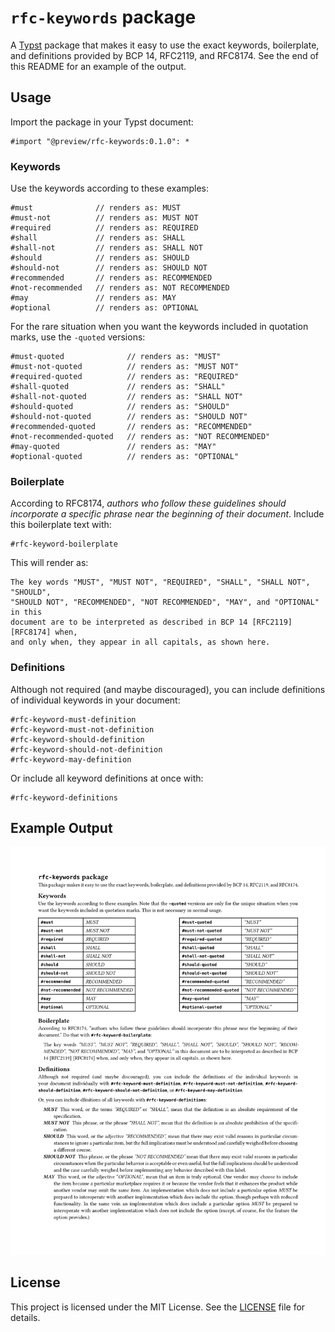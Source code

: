 # `rfc-keywords` package

A [Typst](https://typst.app/) package that makes it easy to use the exact
keywords, boilerplate, and definitions provided by BCP 14, RFC2119, and RFC8174.
See the end of this README for an example of the output.

## Usage

Import the package in your Typst document:

```typst
#import "@preview/rfc-keywords:0.1.0": *
```

### Keywords

Use the keywords according to these examples:

```typst
#must              // renders as: MUST
#must-not          // renders as: MUST NOT
#required          // renders as: REQUIRED
#shall             // renders as: SHALL
#shall-not         // renders as: SHALL NOT
#should            // renders as: SHOULD
#should-not        // renders as: SHOULD NOT
#recommended       // renders as: RECOMMENDED
#not-recommended   // renders as: NOT RECOMMENDED
#may               // renders as: MAY
#optional          // renders as: OPTIONAL
```

For the rare situation when you want the keywords included in quotation marks,
use the `-quoted` versions:

```typst
#must-quoted              // renders as: "MUST"
#must-not-quoted          // renders as: "MUST NOT"
#required-quoted          // renders as: "REQUIRED"
#shall-quoted             // renders as: "SHALL"
#shall-not-quoted         // renders as: "SHALL NOT"
#should-quoted            // renders as: "SHOULD"
#should-not-quoted        // renders as: "SHOULD NOT"
#recommended-quoted       // renders as: "RECOMMENDED"
#not-recommended-quoted   // renders as: "NOT RECOMMENDED"
#may-quoted               // renders as: "MAY"
#optional-quoted          // renders as: "OPTIONAL"
```

### Boilerplate

According to RFC8174, _authors who follow these guidelines should incorporate a
specific phrase near the beginning of their document_. Include this boilerplate
text with:

```typst
#rfc-keyword-boilerplate
```

This will render as:

```text
The key words "MUST", "MUST NOT", "REQUIRED", "SHALL", "SHALL NOT", "SHOULD",
"SHOULD NOT", "RECOMMENDED", "NOT RECOMMENDED", "MAY", and "OPTIONAL" in this
document are to be interpreted as described in BCP 14 [RFC2119] [RFC8174] when,
and only when, they appear in all capitals, as shown here.
```

### Definitions

Although not required (and maybe discouraged), you can include definitions of
individual keywords in your document:

```typst
#rfc-keyword-must-definition
#rfc-keyword-must-not-definition
#rfc-keyword-should-definition
#rfc-keyword-should-not-definition
#rfc-keyword-may-definition
```

Or include all keyword definitions at once with:

```typst
#rfc-keyword-definitions
```

## Example Output

![Example output](thumbnail.png)

## License

This project is licensed under the MIT License. See the [LICENSE](LICENSE) file
for details.
